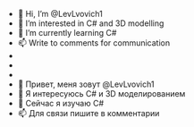 - 👋 Hi, I’m @LevLvovich1
- 👀 I’m interested in C# and 3D modelling
- 🌱 I’m currently learning C#
- 📫 Write to comments for communication
-
-
-
- 👋 Привет, меня зовут @LevLvovich1
- 👀 Я интересуюсь C# и 3D моделированием
- 🌱 Сейчас я изучаю C#
- 📫 Для связи пишите в комментарии
